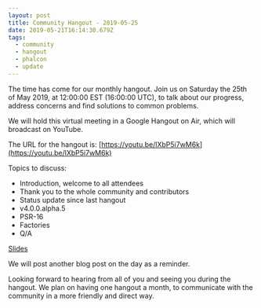 ```yaml
---
layout: post
title: Community Hangout - 2019-05-25
date: 2019-05-21T16:14:30.679Z
tags:
  - community
  - hangout
  - phalcon
  - update
---
```

The time has come for our monthly hangout. Join us on Saturday the 25th of May 2019, at 12:00:00 EST (16:00:00 UTC), to talk about our progress, address concerns and find solutions to common problems.

We will hold this virtual meeting in a Google Hangout on Air, which will broadcast on YouTube.
<!--more-->
The URL for the hangout is: [https://youtu.be/lXbP5i7wM6k](https://youtu.be/lXbP5i7wM6k)

Topics to discuss:
- Introduction, welcome to all attendees
- Thank you to the whole community and contributors
- Status update since last hangout
- v4.0.0.alpha.5
- PSR-16
- Factories
- Q/A

[Slides](https://docs.google.com/presentation/d/1KxUxSLBjyE6YUBQy4yuJ56xkEclFysrct_LMzgivZwA/edit?usp=sharing)

We will post another blog post on the day as a reminder.

Looking forward to hearing from all of you and seeing you during the hangout. We plan on having one hangout a month, to communicate with the community in a more friendly and direct way.
